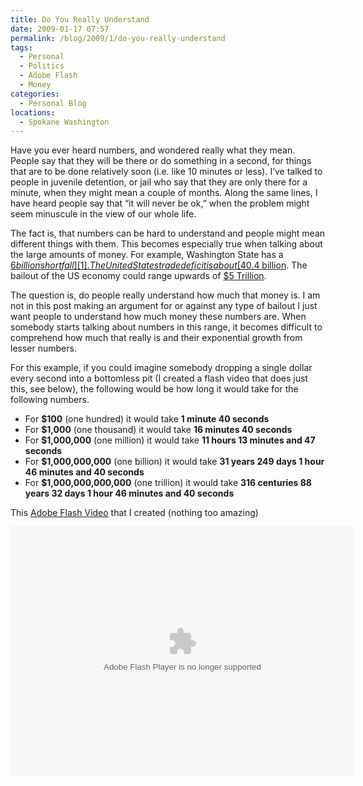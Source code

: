 ```yaml
---
title: Do You Really Understand
date: 2009-01-17 07:57
permalink: /blog/2009/1/do-you-really-understand
tags:
  - Personal
  - Politics
  - Adobe Flash
  - Money
categories:
  - Personal Blog
locations: 
  - Spokane Washington
---
```


Have you ever heard numbers, and wondered really what they mean. People say that they will be there or do something in a second, for things that are to be done relatively soon (i.e. like 10 minutes or less). I’ve talked to people in juvenile detention, or jail who say that they are only there for a minute, when they might mean a couple of months. Along the same lines, I have heard people say that “it will never be ok,” when the problem might seem minuscule in the view of our whole life.

The fact is, that numbers can be hard to understand and people might mean different things with them. This becomes especially true when talking about the large amounts of money. For example, Washington State has a [$6 billion shortfall][1]. The United States trade deficit is about [$40.4 billion][2]. The bailout of the US economy could range upwards of [$5 Trillion][3].

   [1]: http://www.governor.wa.gov/priorities/budget/faq.asp (Governor Budget FAQs)
   [2]: http://www.census.gov/foreign-trade/statistics/highlights/monthly.html ($40.4 billion)
   [3]: http://www.infowars.net/articles/october2008/151008Bailout_figures.htm (Total Bailout Cost Heads Towards $5 TRILLION)

The question is, do people really understand how much that money is. I am not in this post making an argument for or against any type of bailout I just want people to understand how much money these numbers are. When somebody starts talking about numbers in this range, it becomes difficult to comprehend how much that really is and their exponential growth from lesser numbers.

For this example, if you could imagine somebody dropping a single dollar every second into a bottomless pit (I created a flash video that does just this, see below), the following would be how long it would take for the following numbers.

* For **$100** (one hundred) it would take **1 minute 40 seconds**
* For **$1,000** (one thousand) it would take **16 minutes 40 seconds**
* For **$1,000,000** (one million) it would take **11 hours 13 minutes and 47 seconds**
* For **$1,000,000,000** (one billion) it would take **31 years 249 days 1 hour 46 minutes and 40 seconds**
* For **$1,000,000,000,000** (one trillion) it would take **316 centuries 88 years 32 days 1 hour 46 minutes and 40 seconds**

This [Adobe Flash Video][4] that I created (nothing too amazing)

   [4]: /assets/media/money-pit-flash-demo.swf

 
<object width=550 height=400 data="/assets/media/money-pit-flash-demo.swf" type="application/x-shockwave-flash"><param name=src value="/assets/media/money-pit-flash-demo.swf"></param></object>


